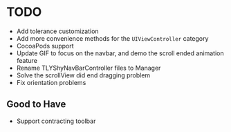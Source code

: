 
# TODO

+ Add tolerance customization 
+ Add more convenience methods for the `UIViewController` category
+ CocoaPods support
+ Update GIF to focus on the navbar, and demo the scroll ended animation feature
+ Rename TLYShyNavBarController files to Manager
+ Solve the scrollView did end dragging problem
+ Fix orientation problems

## Good to Have

+ Support contracting toolbar
